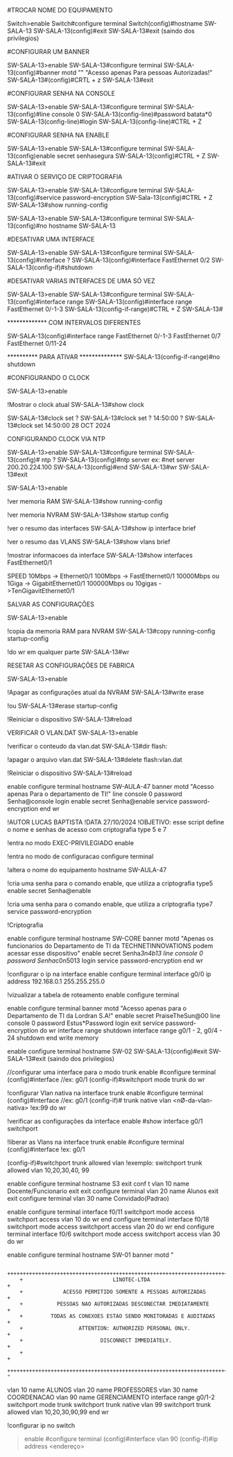 #TROCAR NOME DO EQUIPAMENTO

Switch>enable
Switch#configure terminal
Switch(config)#hostname <nome> SW-SALA-13
SW-SALA-13(config)#exit 
SW-SALA-13#exit (saindo dos privilegios)

#CONFIGURAR UM BANNER 

SW-SALA-13>enable
SW-SALA-13#configure terminal
SW-SALA-13(config)#banner motd "<texto>" "Acesso apenas Para pessoas Autorizadas!"
SW-SALA-13#(config)#CRTL + z
SW-SALA-13#exit

#CONFIGURAR SENHA NA CONSOLE

SW-SALA-13>enable
SW-SALA-13#configure terminal
SW-SALA-13(config)#line console 0
SW-SALA-13(config-line)#password <senha> batata*0
SW-SALA-13(config-line)#login
SW-SALA-13(config-line)#CTRL + Z


#CONFIGURAR SENHA NA ENABLE 

SW-SALA-13>enable
SW-SALA-13#configure terminal
SW-SALA-13(config)enable secret <senha> senhasegura
SW-SALA-13(config)#CTRL + Z
SW-SALA-13#exit

#ATIVAR O SERVIÇO DE CRIPTOGRAFIA 

SW-SALA-13>enable
SW-SALA-13#configure terminal
SW-SALA-13(config)#service password-encryption
SW-Sala-13(config)#CTRL + Z
SW-SALA-13#show running-config

SW-SALA-13>enable
SW-SALA-13#configure terminal
SW-SALA-13(config)#no hostname SW-SALA-13

#DESATIVAR UMA INTERFACE 

SW-SALA-13>enable
SW-SALA-13#configure terminal
SW-SALA-13(config)#interface ?
SW-SALA-13(config)#interface FastEthernet 0/2
SW-SALA-13(config-if)#shutdown

#DESATIVAR VARIAS INTERFACES DE UMA SÓ VEZ 

SW-SALA-13>enable
SW-SALA-13#configure terminal
SW-SALA-13(config)#interface range <intervalo>
SW-SALA-13(config)#interface range FastEthernet 0/-1-3
SW-SALA-13(config-if-range)#CTRL + Z
SW-SALA-13# 

************* COM INTERVALOS DIFERENTES 

SW-SALA-13(config)#interface range FastEthernet 0/-1-3 FastEthernet 0/7 FastEthernet 0/11-24

********** PARA ATIVAR **************
SW-SALA-13(config-if-range)#no shutdown 

#CONFIGURANDO O CLOCK 

SW-SALA-13>enable

!Mostrar o clock atual
SW-SALA-13#show clock

SW-SALA-13#clock set ?
SW-SALA-13#clock set ? 14:50:00 ?
SW-SALA-13#clock set 14:50:00 28 OCT 2024


CONFIGURANDO CLOCK VIA NTP


SW-SALA-13>enable
SW-SALA-13#configure terminal 
SW-SALA-13(config)# ntp ?
SW-SALA-13(config)#ntp server <IP do server NTP>
                ex: #net server 200.20.224.100
SW-SALA-13(config)#end
SW-SALA-13#wr
SW-SALA-13#exit

SW-SALA-13>enable



!ver memoria RAM
SW-SALA-13#show running-config


!ver memoria NVRAM
SW-SALA-13#show startup config 

!ver o resumo das interfaces 
SW-SALA-13#show ip interface brief 

!ver o resumo das VLANS 
SW-SALA-13#show vlans brief 

!mostrar informacoes da interface
SW-SALA-13#show interfaces FastEthernet0/1

SPEED
10Mbps -> Ethernet0/1
100Mbps -> FastEthernet0/1
10000Mbps ou 1Giga -> GigabitEthernet0/1
100000Mbps ou 10gigas ->TenGigavitEthernet0/1

SALVAR AS CONFIGURAÇÕES 

SW-SALA-13>enable 


!copia da memoria RAM para NVRAM
SW-SALA-13#copy running-config startup-config 

!do wr em qualquer parte
SW-SALA-13#wr

RESETAR AS CONFIGURAÇÕES DE FABRICA 

SW-SALA-13>enable

!Apagar as configurações atual da NVRAM 
SW-SALA-13#write erase 

!ou 
SW-SALA-13#erase startup-config

!Reiniciar o dispositivo 
SW-SALA-13#reload 

VERIFICAR O VLAN.DAT
SW-SALA-13>enable 


!verificar o conteudo da vlan.dat
SW-SALA-13#dir flash:



!apagar o arquivo vlan.dat 
SW-SALA-13#delete flash:vlan.dat

!Reiniciar o dispositivo 
SW-SALA-13#reload


enable
configure terminal
hostname SW-AULA-47
banner motd "Acesso apenas Para o departamento de TI!"
line console 0
password Senha@console
login
enable secret Senha@enable
service password-encryption
end 
wr

!AUTOR LUCAS BAPTISTA
!DATA 27/10/2024
!OBJETIVO: esse script define o nome e senhas de acesso com criptografia type 5 e 7

!entra no modo EXEC-PRIVILEGIADO
enable

!entra no modo de configuracao
configure terminal

!altera o nome do equipamento
hostname SW-AULA-47

!cria uma senha para o comando enable, que utiliza a criptografia type5
enable secret Senha@enable

!cria uma senha para o comando enable, que utiliza a criptografia type7
service password-encryption

!Criptografia 


enable
configure terminal
hostname SW-CORE
banner motd "Apenas os funcionarios do Departamento de TI da TECHNETINNOVATIONS podem acessar esse dispositivo"
enable secret Senha*3n4b13
line console 0
password Senha*c0n5013
login
service password-encryption
end
wr



!configurar o ip na interface 
enable
configure terminal
interface g0/0
ip address 192.168.0.1 255.255.255.0

!vizualizar a tabela de roteamento
enable
configure terminal


enable
configure terminal
banner motd "Acesso apenas para o Departamento de TI da Lordran S.A!"
enable secret PraiseTheSun@00
line console 0
password Estus*Password
login
exit
service password-encryption
do wr
interface range 
shutdown
interface range g0/1 - 2, g0/4 - 24
shutdown
end
write memory




enable
configure terminal
hostname SW-02
SW-SALA-13(config)#exit 
SW-SALA-13#exit (saindo dos privilegios)

//configurar uma interface para o modo trunk
enable
#configure terminal 
(config)#interface <nome-da-interface>
                //ex: g0/1
(config-if)#switchport mode trunk
do wr                

!configurar Vlan nativa na interface trunk
enable
#configure terminal
(config)#interface <nome-da-interface>
                //ex: g0/1
(config-if)# trunk native vlan <nØ-da-vlan-nativa>
                                !ex:99
do wr


!verificar as configurações da interface 
enable
#show interface g0/1 switchport

!liberar as Vlans na interface trunk 
enable
#configure terminal 
(config)#interface <nome-da-interface>
                    !ex: g0/1

(config-if)#switchport trunk allowed vlan <lista de vlans separados por virgulas> 
    !exemplo: switchport trunk allowed vlan 10,20,30,40, 99

enable
configure terminal
hostname S3
exit
conf t
vlan 10
name Docente/Funcionario
exit
exit
configure terminal
vlan 20
name Alunos
exit
exit
configure terminal
vlan 30
name Convidado(Padrao)


enable
configure terminal
interface f0/11
switchport mode access
switchport access vlan 10
do wr
end
configure terminal
interface f0/18
switchport mode access
switchport access vlan 20
do wr
end
configure terminal
interface f0/6
switchport mode access
switchport access vlan 30
do wr

    
enable 
configure terminal 
hostname SW-01
banner motd "
		
		+++++++++++++++++++++++++++++++++++++++++++++++++++++++++++++++++++++++++++
		+                             LINOTEC-LTDA                                +
		+             ACESSO PERMITIDO SOMENTE A PESSOAS AUTORIZADAS              +
		+           PESSOAS NAO AUTORIZADAS DESCONECTAR IMEDIATAMENTE             +
		+         TODAS AS CONEXOES ESTAO SENDO MONITORADAS E AUDITADAS           +
		+                  ATTENTION: AUTHORIZED PERSONAL ONLY.                   +
		+                         DISCONNECT IMMEDIATELY.                         +
		+                                                                         +
		+++++++++++++++++++++++++++++++++++++++++++++++++++++++++++++++++++++++++++ "
vlan 10
name ALUNOS
vlan 20 
name PROFESSORES
vlan 30
name COORDENACAO
vlan 90
name GERENCIAMENTO
interface range g0/1-2
switchport mode trunk
switchport trunk native vlan 99
switchport trunk allowed vlan 10,20,30,90,99
end
wr





!configurar ip no switch 
>enable
#configure terminal 
(config)#interface vlan 90
(config-if)#ip address <endereço> <mascara>




